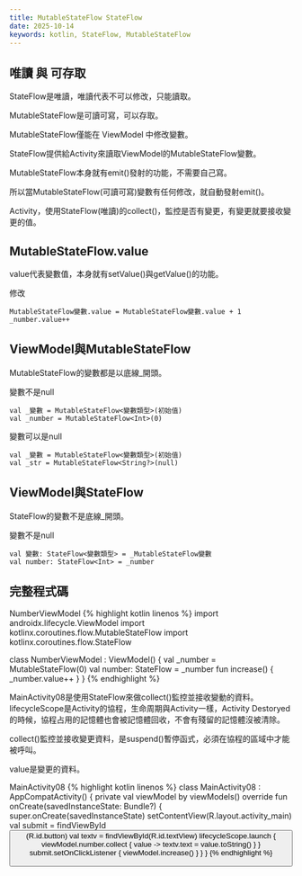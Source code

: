 ```yaml
---
title: MutableStateFlow StateFlow
date: 2025-10-14
keywords: kotlin, StateFlow, MutableStateFlow
---
```

## 唯讀 與 可存取
StateFlow是<span class="markline">唯讀</span>，唯讀代表不可以修改，只能讀取。<br>

MutableStateFlow是可讀<span class="markline">可寫</span>，可以存取。<br>

MutableStateFlow僅能在 ViewModel 中<span class="markline">修改</span>變數。<br>

StateFlow提供給Activity來<span class="markline">讀取</span>ViewModel的MutableStateFlow變數。<br>

MutableStateFlow<span class="markline">本身就有emit()</span>發射的功能，不需要自己寫。<br>

所以當MutableStateFlow(可讀可寫)變數有任何修改，就自動發射emit()。<br>

Activity，使用StateFlow(唯讀)的collect()，監控是否有變更，有變更就要接收變更的值。<br>

## MutableStateFlow.value
value代表變數值，本身就有setValue()與getValue()的功能。<br>

修改
```
MutableStateFlow變數.value = MutableStateFlow變數.value + 1
_number.value++
```

## ViewModel與MutableStateFlow
MutableStateFlow的變數都是以底線_開頭。<br>

變數不是null
```
val _變數 = MutableStateFlow<變數類型>(初始值)
val _number = MutableStateFlow<Int>(0)
```

變數可以是null
```
val _變數 = MutableStateFlow<變數類型>(初始值)
val _str = MutableStateFlow<String?>(null)
```

## ViewModel與StateFlow
StateFlow的變數不是底線_開頭。<br>

變數不是null
```
val 變數: StateFlow<變數類型> = _MutableStateFlow變數
val number: StateFlow<Int> = _number
```

## 完整程式碼
NumberViewModel
{% highlight kotlin linenos %}
import androidx.lifecycle.ViewModel
import kotlinx.coroutines.flow.MutableStateFlow
import kotlinx.coroutines.flow.StateFlow

class NumberViewModel : ViewModel() {
  val _number = MutableStateFlow<Int>(0)
  val number: StateFlow<Int> = _number
  fun increase() {
    _number.value++
  }
}
{% endhighlight %}

MainActivity08是使用StateFlow來做collect()監控並接收變動的資料。<br>
lifecycleScope是Activity的協程，生命周期與Activity一樣，Activity Destoryed的時候，協程占用的記憶體也會被記憶體回收，不會有殘留的記憶體沒被清除。<br>

collect()監控並接收變更資料，是suspend()暫停函式，必須在協程的區域中才能被呼叫。<br>

value是變更的資料。<br>

MainActivity08
{% highlight kotlin linenos %}
class MainActivity08 : AppCompatActivity() {
  private val viewModel by viewModels<NumberViewModel>()
  override fun onCreate(savedInstanceState: Bundle?) {
    super.onCreate(savedInstanceState)
    setContentView(R.layout.activity_main)
    val submit = findViewById<Button>(R.id.button)
    val textv = findViewById<TextView>(R.id.textView)
    lifecycleScope.launch {
      viewModel.number.collect { value ->
        textv.text = value.toString()
      }
    }
    submit.setOnClickListener {
      viewModel.increase()
    }
  }
}
{% endhighlight %}